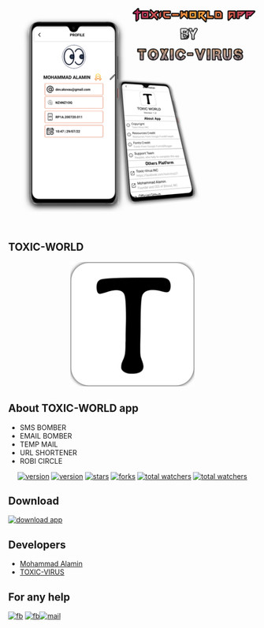 <img src="assets/demo.png" alt="Demo">
<h2>TOXIC-WORLD</h2>
<div align="center">
<img style="height: 50%;width: 50%;" src="assets/logo.png" alt="logo">
</div>


## About TOXIC-WORLD app
  * SMS BOMBER
  * EMAIL BOMBER
  * TEMP MAIL
  * URL SHORTENER
  * ROBI CIRCLE

<div align="center">
<a href="https://www.github.com/ITZAKX21"><img src="https://img.shields.io/github/followers/itzakx21?logo=GITHUB&style=for-the-badge" alt="version" ></a>
<a href="https://www.github.com/ITZAKX21/blood-box"><img src="https://img.shields.io/badge/Version-v1.0-dark?style=for-the-badge" alt="version" ></a>
<a href="https://www.github.com/ITZAKX21/blood-box"><img src="https://img.shields.io/github/stars/itzakx21/TOXIC-WORLD?logo=GITHUB&style=for-the-badge" alt="stars" ></a>
<a href="https://github.com/ITZAKX21/blood-box/fork"><img src="https://img.shields.io/github/forks/itzakx21/TOXIC-WORLD?logo=GITHUB&style=for-the-badge" alt="forks" ></a>
<a href="https://www.github.com/ITZAKX21/blood-box"><img src="https://img.shields.io/github/watchers/itzakx21/TOXIC-WORLD?color=red&logo=github&style=for-the-badge" alt="total watchers" ></a>
<a href="https://github.com/ITZAKX21/blood-box/blob/main/LICENSE"><img src="https://img.shields.io/github/license/itzakx21/TOXIC-WORLD?logo=license&style=for-the-badge" alt="total watchers" ></a>
</div>

## Download
<a href="https://www.github.com/ITZAKX21/TOXIC-WORLD"><img src="https://img.shields.io/badge/DOWNLOAD- V1.0-dark?style=for-the-badge" alt="download app" ></a>


## Developers
  * <a href="https://www.facebook.com/AKXVAU">Mohammad Alamin</a>
  * <a href="https://www.facebook.com/toxicvirus21">TOXIC-VIRUS</a><br>
  
## For any help

<a href="https://www.facebook.com/toxicvirus21"><img src="https://img.shields.io/badge/Facebook-1877F2?style=for-the-badge&logo=facebook&logoColor=white" alt="fb" ></a>
<a href="https://t.me/dcbd04"><img src="https://img.shields.io/badge/Telegram-1877F2?style=for-the-badge&logo=telegram&logoColor=white" alt="fb" ></a><a href="mailto: dev.akxvau@gmail.com"><img src="https://img.shields.io/badge/Gmail-D14836?style=for-the-badge&logo=gmail&logoColor=white" alt="mail" ></a>


